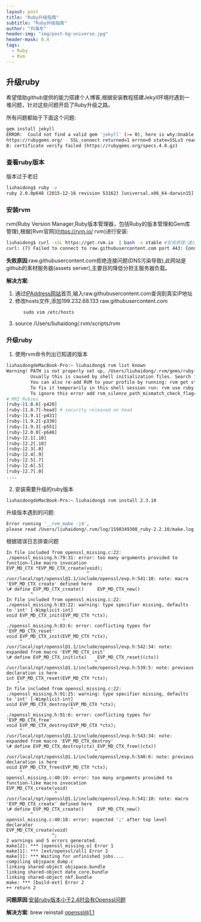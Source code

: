 ```yaml
---
layout: post
title: "Ruby升级指南"
subtitle: "Ruby升级指南"
author: "刘海东"
header-img: "img/post-bg-universe.jpg"
header-mask: 0.4
tags:
  - Ruby
  - Rvm
---
```



## 升级ruby
	
希望借助github提供的能力搭建个人博客,根据安装教程搭建Jekyll环境时遇到一堆问题，针对这些问题开启了Ruby升级之路。

所有问题都始于下面这个问题:
```bash
gem install jekyll
ERROR:  Could not find a valid gem 'jekyll' (>= 0), here is why:Unable to download data from 
https://rubygems.org/ - SSL_connect returned=1 errno=0 state=SSLv3 read server certificate 
B: certificate verify failed (https://rubygems.org/specs.4.8.gz)
```

### 查看ruby版本

版本过于老旧
```bash
liuhaidong$ ruby -v
ruby 2.0.0p648 (2015-12-16 revision 53162) [universal.x86_64-darwin15]
```

### 安装rvm

rvm(Ruby Version Manager,Ruby版本管理器，包括Ruby的版本管理和Gem库管理),根据[Rvm官网](https://rvm.io/
rvm)进行安装:

```bash
liuhaidong$ curl -sSL https://get.rvm.io  | bash -s stable #安装原理:通过下载远程shell脚本执行安装
curl: (7) Failed to connect to raw.githubusercontent.com port 443: Connection refused
```
**失败原因**:raw.githubusercontent.com拒绝连接问题(DNS污染导致),此网站是github的素材服务器(assets server),主要目的降低分担主服务器负载。

**解决方案**:
1. 通过[IPAddress网站](https://www.ipaddress.com/)首页,输入raw.githubusercontent.com查询到真实IP地址
2. 修改hosts文件,添加199.232.68.133      raw.githubusercontent.com
   ```
      sudo vim /etc/hosts
   ```   
3. source /Users/liuhaidong/.rvm/scripts/rvm

### 升级ruby 
1. 使用rvm命令列出已知道的版本
```bash
liuhaidongdeMacBook-Pro:~ liuhaidong$ rvm list known
Warning! PATH is not properly set up, /Users/liuhaidong/.rvm/gems/ruby-2.7.0/bin is not at first place.
         Usually this is caused by shell initialization files. Search for PATH=... entries.
         You can also re-add RVM to your profile by running: rvm get stable --auto-dotfiles
         To fix it temporarily in this shell session run: rvm use ruby-2.7.0
         To ignore this error add rvm_silence_path_mismatch_check_flag=1 to your ~/.rvmrc file.
# MRI Rubies
[ruby-]1.8.6[-p420]
[ruby-]1.8.7[-head] # security released on head
[ruby-]1.9.1[-p431]
[ruby-]1.9.2[-p330]
[ruby-]1.9.3[-p551]
[ruby-]2.0.0[-p648]
[ruby-]2.1[.10]
[ruby-]2.2[.10]
[ruby-]2.3[.8]
[ruby-]2.4[.9]
[ruby-]2.5[.7]
[ruby-]2.6[.5]
[ruby-]2.7[.0]
....
```
2. 安装需要升级的ruby版本
```
liuhaidongdeMacBook-Pro:~ liuhaidong$ rvm install 2.3.10
```

升级版本遇到的问题:
```bash
Error running '__rvm_make -j4',
please read /Users/liuhaidong/.rvm/log/1598349308_ruby-2.2.10/make.log
```

根据错误日志排查问题
```vim
In file included from openssl_missing.c:22:
./openssl_missing.h:79:31: error: too many arguments provided to function-like macro invocation
EVP_MD_CTX *EVP_MD_CTX_create(void);
                              ^
/usr/local/opt/openssl@1.1/include/openssl/evp.h:541:10: note: macro 'EVP_MD_CTX_create' defined here
\# define EVP_MD_CTX_create()     EVP_MD_CTX_new()
         ^
In file included from openssl_missing.c:22:
./openssl_missing.h:83:22: warning: type specifier missing, defaults to 'int' [-Wimplicit-int]
void EVP_MD_CTX_init(EVP_MD_CTX *ctx);
                     ^
./openssl_missing.h:83:6: error: conflicting types for 'EVP_MD_CTX_reset'
void EVP_MD_CTX_init(EVP_MD_CTX *ctx);
     ^
/usr/local/opt/openssl@1.1/include/openssl/evp.h:542:34: note: expanded from macro 'EVP_MD_CTX_init'
\# define EVP_MD_CTX_init(ctx)    EVP_MD_CTX_reset((ctx))
                                 ^
/usr/local/opt/openssl@1.1/include/openssl/evp.h:539:5: note: previous declaration is here
int EVP_MD_CTX_reset(EVP_MD_CTX *ctx);
    ^
In file included from openssl_missing.c:22:
./openssl_missing.h:91:25: warning: type specifier missing, defaults to 'int' [-Wimplicit-int]
void EVP_MD_CTX_destroy(EVP_MD_CTX *ctx);
                        ^
./openssl_missing.h:91:6: error: conflicting types for 'EVP_MD_CTX_free'
void EVP_MD_CTX_destroy(EVP_MD_CTX *ctx);
     ^
/usr/local/opt/openssl@1.1/include/openssl/evp.h:543:34: note: expanded from macro 'EVP_MD_CTX_destroy'
\# define EVP_MD_CTX_destroy(ctx) EVP_MD_CTX_free((ctx))
                                 ^
/usr/local/opt/openssl@1.1/include/openssl/evp.h:540:6: note: previous declaration is here
void EVP_MD_CTX_free(EVP_MD_CTX *ctx);
     ^
openssl_missing.c:40:19: error: too many arguments provided to function-like macro invocation
EVP_MD_CTX_create(void)
                  ^
/usr/local/opt/openssl@1.1/include/openssl/evp.h:541:10: note: macro 'EVP_MD_CTX_create' defined here
\# define EVP_MD_CTX_create()     EVP_MD_CTX_new()
         ^
openssl_missing.c:40:18: error: expected ';' after top level declarator
EVP_MD_CTX_create(void)
                 ^;
2 warnings and 5 errors generated.
make[2]: *** [openssl_missing.o] Error 1
make[1]: *** [ext/openssl/all] Error 2
make[1]: *** Waiting for unfinished jobs....
compiling objspace_dump.c
linking shared-object objspace.bundle
linking shared-object date_core.bundle
linking shared-object nkf.bundle
make: *** [build-ext] Error 2
++ return 2

```
**问题原因**:[安装ruby版本小于2.4时会有Openssl问题](https://github.com/rbenv/ruby-build/issues/1353)

**解决方案**:
   brew reinstall openssl@1.1


